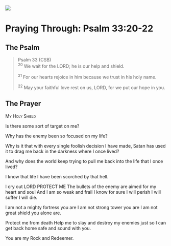 <img class="intro-left" style="margin-top:10px" src="/images/art-paris-psalter.jpg">

# Praying Through: Psalm 33:20-22

<p style="clear:both;">

## The Psalm

>Psalm 33 (CSB)  
><sup>20</sup> We wait for the LORD; he is our help and shield. 
>
><sup>21</sup> For our hearts rejoice in him because we trust in his holy name. 
>
><sup>22</sup> May your faithful love rest on us, LORD, for we put our hope in you.

## The Prayer

<div style="font-variant: small-caps;">
My Holy Shield
</div>


Is there some sort of target on me?

Why has the enemy been so focused on my life?

Why is it that with 
  every single foolish
  decision I have made,
  Satan has used it 
  to drag me back 
  in the darkness 
  where I once lived?

And why does the world 
  keep trying to pull me 
  back into the life
  that I once lived?

I know that life
  I have been scorched by that hell.

I cry out
  LORD PROTECT ME
  The bullets of the enemy 
  are aimed for my heart and soul
  And I am so weak and frail
  I know for sure
  I will perish
  I will suffer
  I will die.

I am not a mighty fortress
  you are
I am not strong tower
  you are
I am not great shield
  you alone are.

Protect me from death
  Help me to slay
  and destroy my enemies
  just so I can get back home
  safe and sound with you.

You are my Rock and Redeemer.
